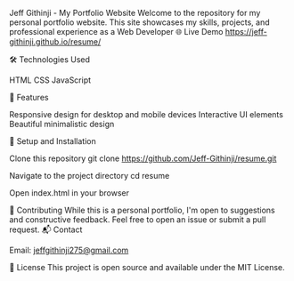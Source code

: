 Jeff Githinji - My Portfolio Website
Welcome to the repository for my personal portfolio website. This site showcases my skills, projects, and professional experience as a Web Developer
🌐 Live Demo
https://jeff-githinji.github.io/resume/

🛠️ Technologies Used

HTML
CSS 
JavaScript

🚀 Features

Responsive design for desktop and mobile devices
Interactive UI elements
Beautiful minimalistic design


🔧 Setup and Installation

Clone this repository
git clone https://github.com/Jeff-Githinji/resume.git

Navigate to the project directory
cd resume

Open index.html in your browser

🤝 Contributing
While this is a personal portfolio, I'm open to suggestions and constructive feedback. Feel free to open an issue or submit a pull request.
📬 Contact

Email: jeffgithinji275@gmail.com

📜 License
This project is open source and available under the MIT License.
